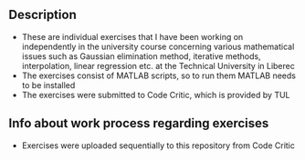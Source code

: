 ## Description

- These are individual exercises that I have been working on independently in the university course concerning various mathematical issues such as Gaussian elimination method, iterative methods, interpolation, linear regression etc. at the Technical University in Liberec
- The exercises consist of MATLAB scripts, so to run them MATLAB needs to be installed
- The exercises were submitted to Code Critic, which is provided by TUL

## Info about work process regarding exercises

- Exercises were uploaded sequentially to this repository from Code Critic
